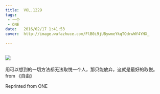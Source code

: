 ```yaml
---
title:	VOL.1229
tags:
 - 一个
 - ONE
date:	2016/02/17 1:41:53
cover:	http://image.wufazhuce.com/FlB0i9jUBywmeYkqTQdrwWY4YHX_

---
```

![](http://image.wufazhuce.com/FlB0i9jUBywmeYkqTQdrwWY4YHX_)
---

用可以想到的一切方法都无法取悦一个人，那只能放弃，这就是最好的取悦。 from 《自由》
 
Reprinted from ONE
